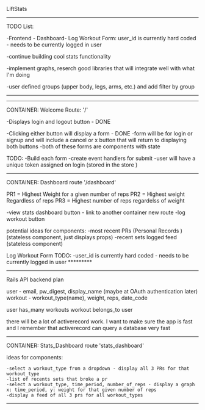 
LiftStats 

-------
TODO List:

-Frontend - Dashboard- Log Workout Form: user_id is currently hard coded - needs to be currently logged in user 

-continue building cool stats functionality 

-implement graphs, reserch good libraries that will integrate well with what I'm doing 

-user defined groups (upper body, legs, arms, etc.) and add filter by group 



---------


------

CONTAINER: Welcome
Route: '/'

-Displays login and logout button     - DONE 

-Clicking either button will display a form   - DONE 
  -form will be for login or signup and will include a cancel or x button that will return to displaying both buttons 
  -both of these forms are components with state

TODO:
    -Build each form 
    -create event handlers for submit
    -user will have a unique token assigned on login (stored in the store )

---------------
CONTAINER: Dashboard 
route '/dashboard'

PR1 = Highest Weight for a given number of reps
PR2 = Highest weight Regardless of reps
PR3 = Highest number of reps regardelss of weight 

-view stats dashboard button - link to another container new route 
-log workout button 

potential ideas for components:
    -most recent PRs (Personal Records ) (stateless component, just displays props)
    -recent sets logged feed (stateless component)


Log Workout Form TODO:
-user_id is currently hard coded - needs to be currently logged in user *********



---------------
Rails API backend plan


user - email, pw_digest, display_name (maybe at OAuth authentication later)
workout - workout_type(name), weight, reps, date_code

user has_many workouts
workout belongs_to user

there will be a lot of activerecord work. 
I want to make sure the app is fast and I remember that activerecord can query a database very fast


-----------------------
CONTAINER: Stats_Dashboard 
route 'stats_dashboard'

ideas for components:

    -select a workout_type from a dropdown - display all 3 PRs for that workout_type 
    -list of recents sets that broke a pr
    -select a workout_type, time_period, number_of_reps - display a graph x: time_period, y: weight for that given number of reps 
    -display a feed of all 3 prs for all workout_types 



--------------------